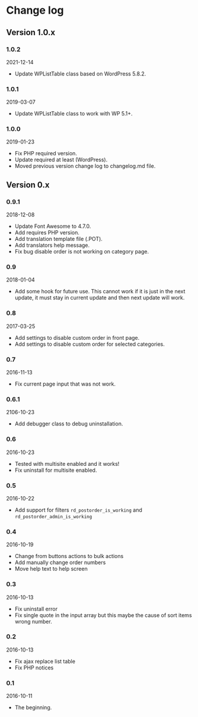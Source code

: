 # Change log

## Version 1.0.x

### 1.0.2
2021-12-14

* Update WPListTable class based on WordPress 5.8.2.

### 1.0.1
2019-03-07

* Update WPListTable class to work with WP 5.1+.

### 1.0.0
2019-01-23

* Fix PHP required version.
* Update required at least (WordPress).
* Moved previous version change log to changelog.md file.

## Version 0.x

### 0.9.1
2018-12-08

* Update Font Awesome to 4.7.0.
* Add requires PHP version.
* Add translation template file (.POT).
* Add translators help message.
* Fix bug disable order is not working on category page.

### 0.9
2018-01-04

* Add some hook for future use. This cannot work if it is just in the next update, it must stay in current update and then next update will work.

### 0.8
2017-03-25

* Add settings to disable custom order in front page.
* Add settings to disable custom order for selected categories.

### 0.7
2016-11-13

* Fix current page input that was not work.

### 0.6.1
2106-10-23

* Add debugger class to debug uninstallation.

### 0.6
2016-10-23

* Tested with multisite enabled and it works!
* Fix uninstall for multisite enabled.

### 0.5
2016-10-22

* Add support for filters `rd_postorder_is_working` and `rd_postorder_admin_is_working`

### 0.4
2016-10-19

* Change from buttons actions to bulk actions
* Add manually change order numbers
* Move help text to help screen

### 0.3
2016-10-13

* Fix uninstall error
* Fix single quote in the input array but this maybe the cause of sort items wrong number.

### 0.2
2016-10-13

* Fix ajax replace list table
* Fix PHP notices

### 0.1
2016-10-11

* The beginning.